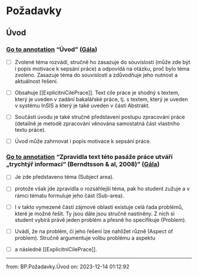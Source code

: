# Požadavky
## Úvod
### [Go to annotation](zotero://open-pdf/library/items/5QHDSEV6?page=8&annotation=GXGIULYJ) “Úvod” ([Gála](zotero://select/library/items/4MXCCWJN))

- [ ] Zvolené téma rozvádí, stručně ho zasazuje do souvislostí (může zde být i popis motivace k sepsání práce) a odpovídá na otázku, proč bylo téma zvoleno. Zasazuje téma do souvislostí a zdůvodňuje jeho nutnost a aktuálnost řešení.  
  
- [ ] Obsahuje [[ExplicitniCilePrace]]. Text cíle práce je shodný s textem, který je uveden v zadání bakalářské práce, tj. s textem, který je uveden v systému InSIS a který je také uveden v části Abstrakt.  

- [ ] Součástí úvodu je také stručné představení postupu zpracování práce (detailně je metodě zpracování věnována samostatná část vlastního textu práce).  
  
- [ ] Úvod může zahrnovat i popis motivace k sepsání práce.

### [Go to annotation](zotero://open-pdf/library/items/5QHDSEV6?page=9&annotation=JWVF47TB) “Zpravidla text této pasáže práce utváří „trychtýř informací“ (Berndtsson & al, 2008)” ([Gála](zotero://select/library/items/4MXCCWJN))

- [ ] Je zde představeno téma (Subject area).  
  
- [ ] protože však jde zpravidla o rozsáhlejší téma, pak ho student zužuje a v rámci tématu formuluje jeho část (Sub-area).  
  
- [ ] I v takto vymezené části zájmové oblasti existuje celá řada problémů, které je možné řešit. Ty jsou dále jsou stručně nastíněny. Z nich si student vybírá právě jeden problém a přesně ho specifikuje (Problem).  
  
- [ ] Uvádí, že na problém, či jeho řešení lze nahlížet různě (Aspect of problem). Stručně argumentuje volbu problému a aspektu  
  
- [ ] a následně [[ExplicitniCilePrace]].
___
from: BP.Požadavky.Úvod on: 2023-12-14 01:12:92